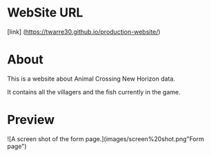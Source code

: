 # WebSite URL

[link] (https://twarre30.github.io/production-website/)

# About

This is a website about Animal Crossing New Horizon data.

It contains all the villagers and the fish currently in the game.

# Preview

 ![A screen shot of the form page.](images/screen%20shot.png\"Form page")